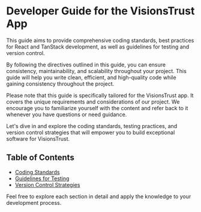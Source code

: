 # Developer Guide for the VisionsTrust App

This guide aims to provide comprehensive coding standards, best practices for React and TanStack development, as well as guidelines for testing and version control.

By following the directives outlined in this guide, you can ensure consistency, maintainability, and scalability throughout your project. This guide will help you write clean, efficient, and high-quality code while gaining consistency throughout the project.

Please note that this guide is specifically tailored for the VisionsTrust app. It covers the unique requirements and considerations of our project. We encourage you to familiarize yourself with the content and refer back to it whenever you have questions or need guidance.

Let's dive in and explore the coding standards, testing practices, and version control strategies that will empower you to build exceptional software for VisionsTrust.

## Table of Contents

-   [Coding Standards](./coding-standards/naming-conventions.md)
-   [Guidelines for Testing](./testing/good-practices.md)
-   [Version Control Strategies](./version-control/branch-naming.md)

Feel free to explore each section in detail and apply the knowledge to your development process.
